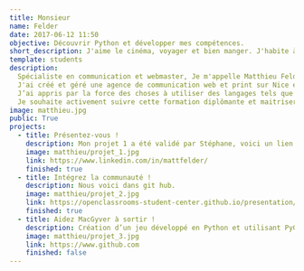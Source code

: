 ```yaml
---
title: Monsieur
name: Felder
date: 2017-06-12 11:50
objective: Découvrir Python et développer mes compétences.
short_description: J'aime le cinéma, voyager et bien manger. J'habite à Bordeaux et je débute en Python.
template: students
description:
  Spécialiste en communication et webmaster, Je m'appelle Matthieu Felder et j'ai 39 ans.
  J'ai créé et géré une agence de communication web et print sur Nice et Perpignan pendant 3 ans.
  J’ai appris par la force des choses à utiliser des langages tels que php, et  javascript.
  Je souhaite activement suivre cette formation diplômante et maitriser parfaitement l’utilisation de Python.
image: matthieu.jpg
public: True
projects:
  - title: Présentez-vous !
    description: Mon projet 1 a été validé par Stéphane, voici un lien vers mon LinkedIn.
    image: matthieu/projet_1.jpg
    link: https://www.linkedin.com/in/mattfelder/
    finished: true
  - title: Intégrez la communauté !
    description: Nous voici dans git hub.
    image: matthieu/projet_2.jpg
    link: https://openclassrooms-student-center.github.io/presentation/students/matthieu.html
    finished: true
  - title: Aidez MacGyver à sortir !
    description: Création d’un jeu développé en Python et utilisant PyGame.
    image: matthieu/projet_3.jpg
    link: https://www.github.com
    finished: false
---
```

